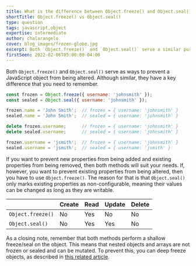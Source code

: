 ```yaml
---
title: What is the difference between Object.freeze() and Object.seal() in JavaScript?
shortTitle: Object.freeze() vs Object.seal()
type: question
tags: javascript,object
expertise: intermediate
author: chalarangelo
cover: blog_images/frozen-globe.jpg
excerpt: Both `Object.freeze()` and `Object.seal()` serve a similar purpose, but there's one key difference you need to remember.
firstSeen: 2022-02-06T05:00:00-04:00
---
```


Both `Object.freeze()` and `Object.seal()` serve as ways to prevent a JavaScript object from being altered. Although similar, they have a key difference that you need to remember.

```js
const frozen = Object.freeze({ username: 'johnsmith' });
const sealed = Object.seal({ username: 'johnsmith' });

frozen.name = 'John Smith';  // frozen = { username: 'johnsmith' }
sealed.name = 'John Smith';  // sealed = { username: 'johnsmith' }

delete frozen.username;      // frozen = { username: 'johnsmith' }
delete sealed.username;      // sealed = { username: 'johnsmith' }

frozen.username = 'jsmith';  // frozen = { username: 'johnsmith' }
sealed.username = 'jsmith';  // sealed = { username: 'jsmith' }
```

If you want to prevent new properties from being added and existing properties from being removed, then both methods will suit your needs. If, however, you want to prevent existing properties from being altered, then you have to use `Object.freeze()`. The reason for that is that `Object.seal()` only marks existing properties as non-configurable, meaning their values can be changed as long as they are writable.

|  | Create | Read | Update | Delete |
| --- | --- | --- | --- | --- |
| `Object.freeze()` | No | Yes | No | No |
| `Object.seal()` | No | Yes | Yes | No |

As a closing note, remember that both methods perform a shallow freeze/seal on the object. This means that nested objects and arrays are not frozen or sealed and can be mutated. To prevent this, you can deep freeze objects, as described in [this related article](/articles/s/javascript-deep-freeze-object).
